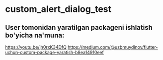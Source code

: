 # custom_alert_dialog_test

## User tomonidan yaratilgan packageni ishlatish bo'yicha na'muna:

https://youtu.be/jh0rxK34DfQ
https://medium.com/@uzbmuydinov/flutter-uchun-custom-package-yaratish-b8ea14910eef

